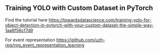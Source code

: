 ## Training YOLO with Custom Dataset in PyTorch
Find the tutorial here
https://towardsdatascience.com/training-yolo-for-object-detection-in-pytorch-with-your-custom-dataset-the-simple-way-1aa6f56cf7d9

For event representation
https://github.com/uzh-rpg/rpg_event_representation_learning
